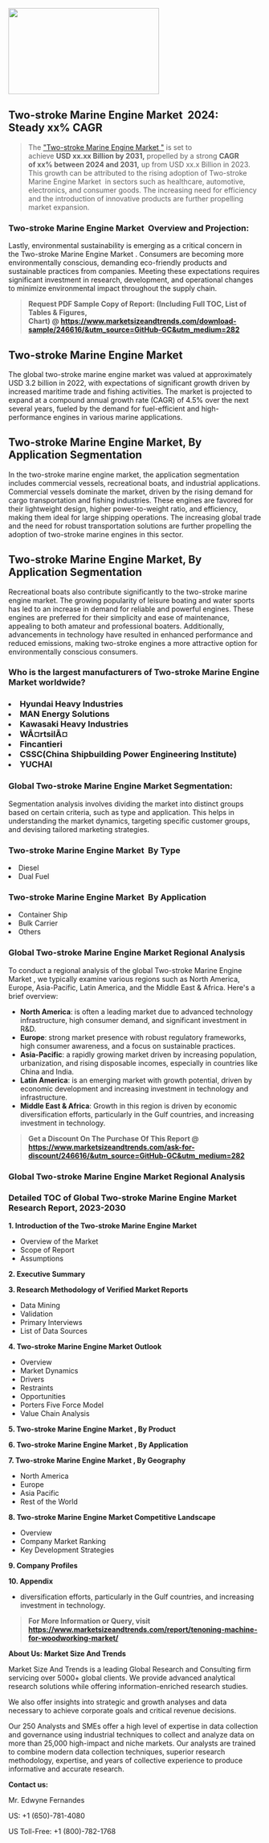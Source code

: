 <p><img class="alignnone size-medium wp-image-20088" src="https://ffe5etoiles.com/wp-content/uploads/2024/12/MST1-300x171.png" alt="" width="300" height="171" /></p><h2 id="ember46" class="ember-view reader-text-block__heading-2">Two-stroke Marine Engine Market &nbsp;2024: Steady&nbsp;xx% CAGR</h2><blockquote id="ember47" class="ember-view reader-text-block__blockquote">The&nbsp;<a class="app-aware-link " href="https://www.marketsizeandtrends.com/download-sample/246616/&utm_source=GitHub-GC&utm_medium=282" target="_blank" data-test-app-aware-link="">"Two-stroke Marine Engine Market "</a>&nbsp;is set to achieve&nbsp;<strong>USD&nbsp;xx.xx&nbsp;Billion by 2031,</strong>&nbsp;propelled by a strong&nbsp;<strong>CAGR of&nbsp;xx% between 2024 and 2031,</strong>&nbsp;up from USD xx.x Billion in 2023. This growth can be attributed to the rising adoption of&nbsp;Two-stroke Marine Engine Market &nbsp;in sectors such as healthcare, automotive, electronics, and consumer goods. The increasing need for efficiency and the introduction of innovative products are further propelling market expansion.</blockquote><h3 id="ember48" class="ember-view reader-text-block__heading-3">Two-stroke Marine Engine Market &nbsp;Overview and Projection:</h3><p id="ember49" class="ember-view reader-text-block__paragraph">Lastly, environmental sustainability is emerging as a critical concern in the&nbsp;Two-stroke Marine Engine Market . Consumers are becoming more environmentally conscious, demanding eco-friendly products and sustainable practices from companies. Meeting these expectations requires significant investment in research, development, and operational changes to minimize environmental impact throughout the supply chain.</p><blockquote id="ember50" class="ember-view reader-text-block__blockquote"><strong>Request PDF Sample Copy of Report: (Including Full TOC, List of Tables &amp; Figures, Chart)&nbsp;@&nbsp;<strong><a href="https://www.marketsizeandtrends.com/download-sample/246616/&utm_source=GitHub-GC&utm_medium=282" target="_blank">https://www.marketsizeandtrends.com/download-sample/246616/&utm_source=GitHub-GC&utm_medium=282</a></strong></strong></blockquote><h3 class=""> <h2>Two-stroke Marine Engine Market</h2><p>The global two-stroke marine engine market was valued at approximately USD 3.2 billion in 2022, with expectations of significant growth driven by increased maritime trade and fishing activities. The market is projected to expand at a compound annual growth rate (CAGR) of 4.5% over the next several years, fueled by the demand for fuel-efficient and high-performance engines in various marine applications.</p><h2>Two-stroke Marine Engine Market, By Application Segmentation</h2><p>In the two-stroke marine engine market, the application segmentation includes commercial vessels, recreational boats, and industrial applications. Commercial vessels dominate the market, driven by the rising demand for cargo transportation and fishing industries. These engines are favored for their lightweight design, higher power-to-weight ratio, and efficiency, making them ideal for large shipping operations. The increasing global trade and the need for robust transportation solutions are further propelling the adoption of two-stroke marine engines in this sector.</p><h2>Two-stroke Marine Engine Market, By Application Segmentation</h2><p>Recreational boats also contribute significantly to the two-stroke marine engine market. The growing popularity of leisure boating and water sports has led to an increase in demand for reliable and powerful engines. These engines are preferred for their simplicity and ease of maintenance, appealing to both amateur and professional boaters. Additionally, advancements in technology have resulted in enhanced performance and reduced emissions, making two-stroke engines a more attractive option for environmentally conscious consumers.</p></h3><h3 id="" class="">Who is the largest manufacturers of&nbsp;Two-stroke Marine Engine Market worldwide?</h3><h3 class=""></Li><Li>Hyundai Heavy Industries</Li><Li> MAN Energy Solutions</Li><Li> Kawasaki Heavy Industries</Li><Li> WÃ¤rtsilÃ¤</Li><Li> Fincantieri</Li><Li> CSSC(China Shipbuilding Power Engineering Institute)</Li><Li> YUCHAI</h3><h3 id="ember53" class="ember-view reader-text-block__heading-3">Global&nbsp;Two-stroke Marine Engine Market Segmentation:</h3><p id="ember54" class="ember-view reader-text-block__paragraph">Segmentation analysis involves dividing the market into distinct groups based on certain criteria, such as type and application. This helps in understanding the market dynamics, targeting specific customer groups, and devising tailored marketing strategies.</p><h3 id="" class="">Two-stroke Marine Engine Market &nbsp;By Type</h3><p></Li><Li>Diesel</Li><Li> Dual Fuel</p><h3 id="" class="">Two-stroke Marine Engine Market &nbsp;By Application</h3><p class=""></Li><Li>Container Ship</Li><Li> Bulk Carrier</Li><Li> Others</p><h3 id="ember62" class="ember-view reader-text-block__heading-3">Global Two-stroke Marine Engine Market Regional Analysis</h3><p id="ember63" class="ember-view reader-text-block__paragraph">To conduct a regional analysis of the global Two-stroke Marine Engine Market , we typically examine various regions such as North America, Europe, Asia-Pacific, Latin America, and the Middle East &amp; Africa. Here's a brief overview:</p><ul><li><strong>North America</strong>: is often a leading market due to advanced technology infrastructure, high consumer demand, and significant investment in R&amp;D.</li><li><strong>Europe</strong>: strong market presence with robust regulatory frameworks, high consumer awareness, and a focus on sustainable practices.</li><li><strong>Asia-Pacific</strong>: a rapidly growing market driven by increasing population, urbanization, and rising disposable incomes, especially in countries like China and India.</li><li><strong>Latin America</strong>: is an emerging market with growth potential, driven by economic development and increasing investment in technology and infrastructure.</li><li><strong>Middle East &amp; Africa</strong>: Growth in this region is driven by economic diversification efforts, particularly in the Gulf countries, and increasing investment in technology.</li></ul><blockquote id="ember61" class="ember-view reader-text-block__blockquote"><strong>Get a Discount On The Purchase Of This Report @ <strong><a href="https://html-cleaner.com/" target="">https://www.marketsizeandtrends.com/ask-for-discount/246616/&utm_source=GitHub-GC&utm_medium=282</a></strong></strong></blockquote><h3 id="ember62" class="ember-view reader-text-block__heading-3">Global Two-stroke Marine Engine Market Regional Analysis</h3><h3 id="" class="">Detailed TOC of Global Two-stroke Marine Engine Market Research Report, 2023-2030</h3><p id="" class=""><strong>1. Introduction of the Two-stroke Marine Engine Market </strong></p><ul><li>Overview of the Market</li><li>Scope of Report</li><li>Assumptions</li></ul><p id="" class=""><strong>2. Executive Summary</strong></p><p id="" class=""><strong>3. Research Methodology of Verified Market Reports</strong></p><ul><li>Data Mining</li><li>Validation</li><li>Primary Interviews</li><li>List of Data Sources</li></ul><p id="" class=""><strong>4. Two-stroke Marine Engine Market Outlook</strong></p><ul><li>Overview</li><li>Market Dynamics</li><li>Drivers</li><li>Restraints</li><li>Opportunities</li><li>Porters Five Force Model</li><li>Value Chain Analysis</li></ul><p id="" class=""><strong>5. Two-stroke Marine Engine Market , By Product</strong></p><p id="" class=""><strong>6. Two-stroke Marine Engine Market , By Application</strong></p><p id="" class=""><strong>7. Two-stroke Marine Engine Market , By Geography</strong></p><ul><li>North America</li><li>Europe</li><li>Asia Pacific</li><li>Rest of the World</li></ul><p id="" class=""><strong>8. Two-stroke Marine Engine Market Competitive Landscape</strong></p><ul><li>Overview</li><li>Company Market Ranking</li><li>Key Development Strategies</li></ul><p id="" class=""><strong>9. Company Profiles</strong></p><p id="" class=""><strong>10. Appendix</strong></p><ul><li>diversification efforts, particularly in the Gulf countries, and increasing investment in technology.</li></ul><blockquote id="ember65" class="ember-view reader-text-block__blockquote"><strong>For More Information or Query, visit <strong><strong><a href="https://html-cleaner.com/" target="">https://www.marketsizeandtrends.com/report/tenoning-machine-for-woodworking-market/</a></strong></strong></strong></blockquote><p id="" class=""><strong>About Us: Market Size And Trends</strong></p><p id="" class="">Market Size And Trends is a leading Global Research and Consulting firm servicing over 5000+ global clients. We provide advanced analytical research solutions while offering information-enriched research studies.</p><p id="" class="">We also offer insights into strategic and growth analyses and data necessary to achieve corporate goals and critical revenue decisions.</p><p id="" class="">Our 250 Analysts and SMEs offer a high level of expertise in data collection and governance using industrial techniques to collect and analyze data on more than 25,000 high-impact and niche markets. Our analysts are trained to combine modern data collection techniques, superior research methodology, expertise, and years of collective experience to produce informative and accurate research.</p><p id="" class=""><strong>Contact us:</strong></p><p id="" class="">Mr. Edwyne Fernandes</p><p id="" class="">US: +1 (650)-781-4080</p><p id="" class="">US Toll-Free: +1 (800)-782-1768</p>
